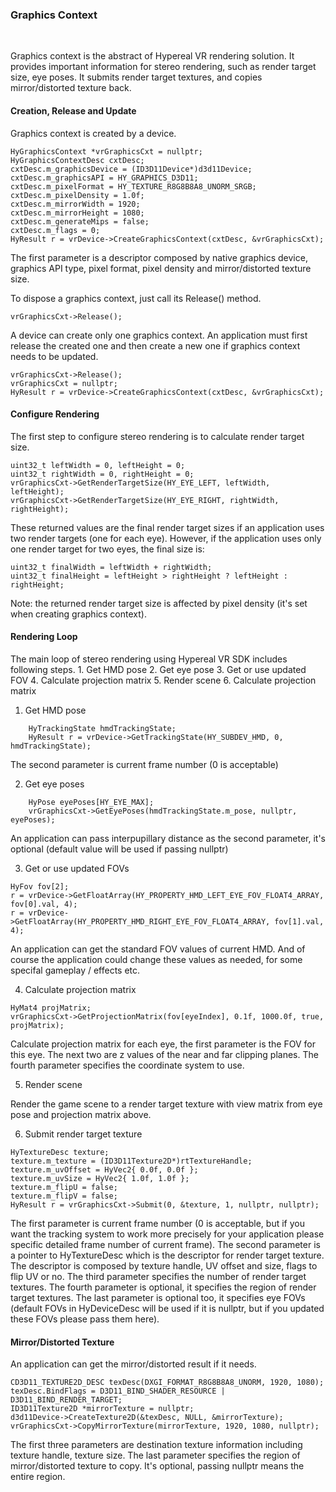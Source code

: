 ### Graphics Context
<br>

Graphics context is the abstract of Hypereal VR rendering solution. It provides important information for stereo rendering, such as render target size, eye poses. It submits render target textures, and copies mirror/distorted texture back.

#### Creation, Release and Update

Graphics context is created by a device.
```
HyGraphicsContext *vrGraphicsCxt = nullptr;
HyGraphicsContextDesc cxtDesc;
cxtDesc.m_graphicsDevice = (ID3D11Device*)d3d11Device;
cxtDesc.m_graphicsAPI = HY_GRAPHICS_D3D11;
cxtDesc.m_pixelFormat = HY_TEXTURE_R8G8B8A8_UNORM_SRGB;
cxtDesc.m_pixelDensity = 1.0f;
cxtDesc.m_mirrorWidth = 1920;
cxtDesc.m_mirrorHeight = 1080;
cxtDesc.m_generateMips = false;
cxtDesc.m_flags = 0;
HyResult r = vrDevice->CreateGraphicsContext(cxtDesc, &vrGraphicsCxt);
```

The first parameter is a descriptor composed by native graphics device, graphics API type, pixel format, pixel density and mirror/distorted texture size.

To dispose a graphics context, just call its Release() method.

```
vrGraphicsCxt->Release();
```

A device can create only one graphics context. An application must first release the created one and then create a new one if graphics context needs to be updated.

```
vrGraphicsCxt->Release();
vrGraphicsCxt = nullptr;
HyResult r = vrDevice->CreateGraphicsContext(cxtDesc, &vrGraphicsCxt);
```

#### Configure Rendering

The first step to configure stereo rendering is to calculate render target size.

```
uint32_t leftWidth = 0, leftHeight = 0;
uint32_t rightWidth = 0, rightHeight = 0;
vrGraphicsCxt->GetRenderTargetSize(HY_EYE_LEFT, leftWidth, leftHeight);
vrGraphicsCxt->GetRenderTargetSize(HY_EYE_RIGHT, rightWidth, rightHeight);
```

These returned values are the final render target sizes if an application uses two render targets (one for each eye). However, if the application uses only one render target for two eyes, the final size is:

```
uint32_t finalWidth = leftWidth + rightWidth;
uint32_t finalHeight = leftHeight > rightHeight ? leftHeight : rightHeight;
```

Note: the returned render target size is affected by pixel density (it's set when creating graphics context).

#### Rendering Loop

The main loop of stereo rendering using Hypereal VR SDK includes following steps.
  	1. Get HMD pose
  	2. Get eye pose
  	3. Get or use updated FOV
  	4. Calculate projection matrix
  	5. Render scene
  	6. Calculate projection matrix

1. Get HMD pose

```
    HyTrackingState hmdTrackingState;
    HyResult r = vrDevice->GetTrackingState(HY_SUBDEV_HMD, 0, hmdTrackingState);
```
The second parameter is current frame number (0 is acceptable)

2. Get eye poses

```
    HyPose eyePoses[HY_EYE_MAX];
    vrGraphicsCxt->GetEyePoses(hmdTrackingState.m_pose, nullptr, eyePoses);
```

An application can pass interpupillary distance as the second parameter, it's optional (default value will be used if passing nullptr)

3. Get or use updated FOVs

```
HyFov fov[2];
r = vrDevice->GetFloatArray(HY_PROPERTY_HMD_LEFT_EYE_FOV_FLOAT4_ARRAY, fov[0].val, 4);
r = vrDevice->GetFloatArray(HY_PROPERTY_HMD_RIGHT_EYE_FOV_FLOAT4_ARRAY, fov[1].val, 4);
```

An application can get the standard FOV values of current HMD.  And of course the application could change these values as needed, for some specifal gameplay / effects etc.

4. Calculate projection matrix

```
HyMat4 projMatrix;
vrGraphicsCxt->GetProjectionMatrix(fov[eyeIndex], 0.1f, 1000.0f, true, projMatrix);
```

Calculate projection matrix for each eye, the first parameter is the FOV for this eye.  The next two are z values of the near and far clipping planes. The fourth parameter specifies the coordinate system to use.

5. Render scene

Render the game scene to a render target texture with view matrix from eye pose and projection matrix above.

6. Submit render target texture

```
HyTextureDesc texture;
texture.m_texture = (ID3D11Texture2D*)rtTextureHandle;
texture.m_uvOffset = HyVec2{ 0.0f, 0.0f };
texture.m_uvSize = HyVec2{ 1.0f, 1.0f };
texture.m_flipU = false;
texture.m_flipV = false;
HyResult r = vrGraphicsCxt->Submit(0, &texture, 1, nullptr, nullptr);
```

The first parameter is current frame number (0 is acceptable, but if you want the tracking system to work more precisely for your application please specific detailed frame number of current frame). The second parameter is a pointer to HyTextureDesc which is the descriptor for render target texture. The descriptor is composed by texture handle, UV offset and size, flags to flip UV or no. The third parameter specifies the number of render target textures. The fourth parameter is optional, it specifies the region of render target textures. The last parameter is optional too, it specifies eye FOVs (default FOVs in HyDeviceDesc will be used if it is nullptr, but if you updated these FOVs please pass them here).

#### Mirror/Distorted Texture

An application can get the mirror/distorted result if it needs.

```
CD3D11_TEXTURE2D_DESC texDesc(DXGI_FORMAT_R8G8B8A8_UNORM, 1920, 1080);
texDesc.BindFlags = D3D11_BIND_SHADER_RESOURCE | D3D11_BIND_RENDER_TARGET;
ID3D11Texture2D *mirrorTexture = nullptr;
d3d11Device->CreateTexture2D(&texDesc, NULL, &mirrorTexture);
vrGraphicsCxt->CopyMirrorTexture(mirrorTexture, 1920, 1080, nullptr);
```

The first three parameters are destination texture information including texture handle, texture size. The last parameter specifies the region of mirror/distorted texture to copy. It's optional, passing nullptr means the entire region.
